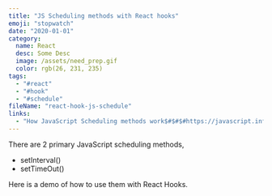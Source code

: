 ```yaml
---
title: "JS Scheduling methods with React hooks"
emoji: "stopwatch"
date: "2020-01-01"
category:
  name: React
  desc: Some Desc
  image: /assets/need_prep.gif
  color: rgb(26, 231, 235)
tags:
  - "#react"
  - "#hook"
  - "#schedule"
fileName: "react-hook-js-schedule"
links:
  - "How JavaScript Scheduling methods work$#$#$#https://javascript.info/settimeout-setinterval"
---
```

There are 2 primary JavaScript scheduling methods,

- setInterval()
- setTimeOut()

Here is a demo of how to use them with React Hooks.